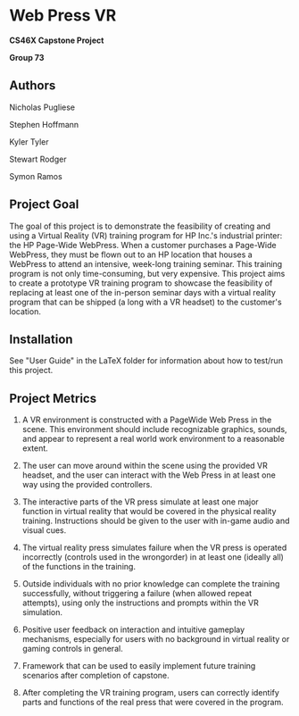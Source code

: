 

# Web Press VR
**CS46X Capstone Project**

**Group 73**

## Authors
Nicholas Pugliese

Stephen Hoffmann

Kyler Tyler

Stewart Rodger

Symon Ramos

## Project Goal
The goal of this project is to demonstrate the feasibility of creating and using a Virtual Reality (VR) training program for HP Inc.'s industrial printer: the HP Page-Wide WebPress. When a customer purchases a Page-Wide WebPress, they must be flown out to an HP location that houses a WebPress to attend an intensive, week-long training seminar. This training program is not only time-consuming, but very expensive. This project aims to create a prototype VR training program to showcase the feasibility of replacing at least one of the in-person seminar days with a virtual reality program that can be shipped (a long with a VR headset) to the customer's location.

## Installation

See "User Guide" in the LaTeX folder for information about how to test/run this project.

## Project Metrics
1) A VR environment is constructed with a PageWide Web Press in the scene. This environment should include recognizable graphics, sounds, and appear to represent a real world work environment to a reasonable extent.

2) The user can move around within the scene using the provided VR headset, and the user can interact with the Web Press in at least one way using the provided controllers.

3) The interactive parts of the VR press simulate at least one major function in virtual reality that would be covered in the physical reality training. Instructions should be given to the user with in-game audio and visual cues.

4) The virtual reality press simulates failure when the VR press is operated incorrectly (controls used in the wrongorder) in at least one (ideally all) of the functions in the training.

5) Outside individuals with no prior knowledge can complete the training successfully, without triggering a failure (when allowed repeat attempts), using only the instructions and prompts within the VR simulation.

6) Positive user feedback on interaction and intuitive gameplay mechanisms, especially for users with no background in virtual reality or gaming controls in general.

7) Framework that can be used to easily implement future training scenarios after completion of capstone.

8) After completing the VR training program, users can correctly identify parts and functions of the real press that were covered in the program.

